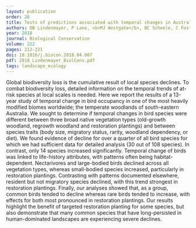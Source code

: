 ```yaml
---
layout: publication
order: 26
title: Tests of predictions associated with temporal changes in Australian bird populations.
authors: DB Lindenmayer, P Lane, <b>MJ Westgate</b>, BC Scheele, C Foster, C Sato, M Crane, D Michael, D Florance, K Ikin, PS Barton, LS O'Loughlin, N Robinson
year: 2018
journal: Biological Conservation
volume: 222
pages: 212-221
doi: 10.1016/j.biocon.2018.04.007
pdf: 2018_Lindenmayer_BiolCons.pdf
tags: landscape_ecology
---
```

Global biodiversity loss is the cumulative result of local species declines. To combat biodiversity loss, detailed information on the temporal trends of at-risk species at local scales is needed. Here we report the results of a 13-year study of temporal change in bird occupancy in one of the most heavily modified biomes worldwide; the temperate woodlands of south-eastern Australia. We sought to determine if temporal changes in bird species were different between three broad native vegetation types (old-growth woodland, regrowth woodland and restoration plantings) and between species traits (body size, migratory status, rarity, woodland dependency, or diet). We found evidence of decline for over a quarter of all bird species for which we had sufficient data for detailed analysis (30 out of 108 species). In contrast, only 14 species increased significantly. Temporal change of birds was linked to life-history attributes, with patterns often being habitat-dependent. Nectarivores and large-bodied birds declined across all vegetation types, whereas small-bodied species increased, particularly in restoration plantings. Contrasting with patterns documented elsewhere, resident but not migratory species declined, with this trend strongest in restoration plantings. Finally, our analyses showed that, as a group, common birds tended to decline whereas rare birds tended to increase, with effects for both most pronounced in restoration plantings. Our results highlight the benefit of targeted restoration planting for some species, but also demonstrate that many common species that have long-persisted in human-dominated landscapes are experiencing severe declines.